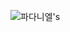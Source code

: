 ![파다니엘's](https://user-images.githubusercontent.com/111984910/234050851-09b6cb8c-bfcb-46f2-81c8-8e66a33b2ed1.jpg)
